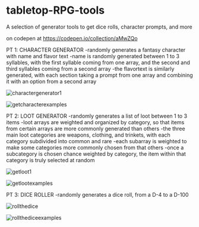 # tabletop-RPG-tools
A selection of generator tools to get dice rolls, character prompts, and more

on codepen at
https://codepen.io/collection/aMwZQo

PT 1: CHARACTER GENERATOR
-randomly generates a fantasy character with name and flavor text
-name is randomly generated between 1 to 3 syllables, with the first syllable coming from one array, and the second and third syllables coming from a second array
-the flavortext is similarly generated, with each section taking a prompt from one array and combining it with an option from a second array

![charactergenerator1](https://user-images.githubusercontent.com/47723396/183959861-60f3ad5e-78c6-4a69-9bd6-0f6b48bd791d.JPG)

![getcharacterexamples](https://user-images.githubusercontent.com/47723396/183964057-8b1e005b-7589-4234-952a-93ac90fbc4a7.png)

PT 2: LOOT GENERATOR
-randomly generates a list of loot between 1 to 3 items
-loot arrays are weighted and organized by category, so that items from certain arrays are more commonly generated than others
-the three main loot categories are weapons, clothing, and trinkets, with each category subdivided into common and rare
-each subarray is weighted to make some categories more commonly chosen from that others
-once a subcategory is chosen chance weighted by category, the item within that category is truly selected at random

![getloot1](https://user-images.githubusercontent.com/47723396/183961640-4c8c3757-4c7a-4fa0-979f-9b20e7a44ad8.JPG)

![getlootexamples](https://user-images.githubusercontent.com/47723396/183963509-25823c31-071e-40ec-8070-0390966b70cd.png)


PT 3: DICE ROLLER
-randomly generates a dice roll, from a D-4 to a D-100

![rollthedice](https://user-images.githubusercontent.com/47723396/183961885-4b4c7e03-98d7-424d-a849-f2f3f4598510.JPG)

![rollthediceexamples](https://user-images.githubusercontent.com/47723396/183962945-2cf23e78-4eba-42c0-b5ce-6dc870dcecdf.png)



